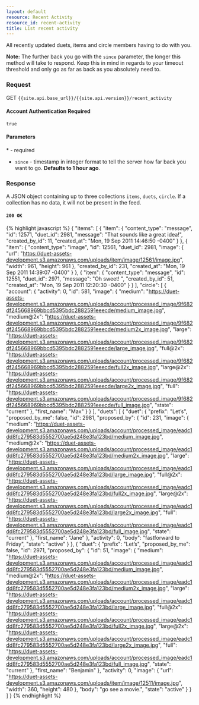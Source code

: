 ```yaml
---
layout: default
resource: Recent Activity
resource_id: recent-activity
title: List recent activity
---
```

All recently updated duets, items and circle members having to do with you.

**Note:** The further back you go with the `since` parameter, the longer this method will take to respond. Keep this in mind in regards to your timeout threshold and only go as far as back as you absolutely need to.

### Request

<span class="method">GET</span> `{{site.api.base_url}}/{{site.api.version}}/recent_activity`

#### Account Authentication Required

`true`

#### Parameters

<span class="required">*</span> - required

* `since` - timestamp in integer format to tell the server how far back you want to go. **Defaults to 1 hour ago**.

### Response

A JSON object containing up to three collections `items`, `duets`, `circle`. If a collection has no data, it will not be present in the feed.

#### `200 OK`

{% highlight javascript %}
{
    "items": [
        {
            "item": {
                "content_type": "message",
                "id": 12571,
                "duet_id": 2981,
                "message": "That sounds like a great idea!",
                "created_by_id": 11,
                "created_at": "Mon, 19 Sep 2011 14:46:50 -0400"
            }
        },
        {
            "item": {
                "content_type": "image",
                "id": 12561,
                "duet_id": 2981,
                "image": {
                    "url": "https://duet-assets-development.s3.amazonaws.com/uploads/item/image/12561/image.jpg",
                    "width": 961,
                    "height": 961
                },
                "created_by_id": 231,
                "created_at": "Mon, 19 Sep 2011 14:39:07 -0400"
            }
        },
        {
            "item": {
                "content_type": "message",
                "id": 12551,
                "duet_id": 2971,
                "message": "Oh sweet! ",
                "created_by_id": 51,
                "created_at": "Mon, 19 Sep 2011 12:20:30 -0400"
            }
        }
    ],
    "circle": [
        {
            "account": {
                "activity": 0,
                "id": 581,
                "image": {
                    "medium": "https://duet-assets-development.s3.amazonaws.com/uploads/account/processed_image/9f682df245668969bbcd5395bdc2882591eeecde/medium_image.jpg",
                    "medium@2x": "https://duet-assets-development.s3.amazonaws.com/uploads/account/processed_image/9f682df245668969bbcd5395bdc2882591eeecde/medium2x_image.jpg",
                    "large": "https://duet-assets-development.s3.amazonaws.com/uploads/account/processed_image/9f682df245668969bbcd5395bdc2882591eeecde/large_image.jpg",
                    "full@2x": "https://duet-assets-development.s3.amazonaws.com/uploads/account/processed_image/9f682df245668969bbcd5395bdc2882591eeecde/full2x_image.jpg",
                    "large@2x": "https://duet-assets-development.s3.amazonaws.com/uploads/account/processed_image/9f682df245668969bbcd5395bdc2882591eeecde/large2x_image.jpg",
                    "full": "https://duet-assets-development.s3.amazonaws.com/uploads/account/processed_image/9f682df245668969bbcd5395bdc2882591eeecde/full_image.jpg",
                    "state": "current"
                },
                "first_name": "Max"
            }
        }
    ],
    "duets": [
        {
            "duet": {
                "prefix": "Let’s",
                "proposed_by_me": false,
                "id": 2981,
                "proposed_by": {
                    "id": 231,
                    "image": {
                        "medium": "https://duet-assets-development.s3.amazonaws.com/uploads/account/processed_image/eadc1dd8fc279583d5552700ae5d248e3fa123bd/medium_image.jpg",
                        "medium@2x": "https://duet-assets-development.s3.amazonaws.com/uploads/account/processed_image/eadc1dd8fc279583d5552700ae5d248e3fa123bd/medium2x_image.jpg",
                        "large": "https://duet-assets-development.s3.amazonaws.com/uploads/account/processed_image/eadc1dd8fc279583d5552700ae5d248e3fa123bd/large_image.jpg",
                        "full@2x": "https://duet-assets-development.s3.amazonaws.com/uploads/account/processed_image/eadc1dd8fc279583d5552700ae5d248e3fa123bd/full2x_image.jpg",
                        "large@2x": "https://duet-assets-development.s3.amazonaws.com/uploads/account/processed_image/eadc1dd8fc279583d5552700ae5d248e3fa123bd/large2x_image.jpg",
                        "full": "https://duet-assets-development.s3.amazonaws.com/uploads/account/processed_image/eadc1dd8fc279583d5552700ae5d248e3fa123bd/full_image.jpg",
                        "state": "current"
                    },
                    "first_name": "Jane"
                },
                "activity": 0,
                "body": "fastforward to Friday",
                "state": "active"
            }
        },
        {
            "duet": {
                "prefix": "Let’s",
                "proposed_by_me": false,
                "id": 2971,
                "proposed_by": {
                    "id": 51,
                    "image": {
                        "medium": "https://duet-assets-development.s3.amazonaws.com/uploads/account/processed_image/eadc1dd8fc279583d5552700ae5d248e3fa123bd/medium_image.jpg",
                        "medium@2x": "https://duet-assets-development.s3.amazonaws.com/uploads/account/processed_image/eadc1dd8fc279583d5552700ae5d248e3fa123bd/medium2x_image.jpg",
                        "large": "https://duet-assets-development.s3.amazonaws.com/uploads/account/processed_image/eadc1dd8fc279583d5552700ae5d248e3fa123bd/large_image.jpg",
                        "full@2x": "https://duet-assets-development.s3.amazonaws.com/uploads/account/processed_image/eadc1dd8fc279583d5552700ae5d248e3fa123bd/full2x_image.jpg",
                        "large@2x": "https://duet-assets-development.s3.amazonaws.com/uploads/account/processed_image/eadc1dd8fc279583d5552700ae5d248e3fa123bd/large2x_image.jpg",
                        "full": "https://duet-assets-development.s3.amazonaws.com/uploads/account/processed_image/eadc1dd8fc279583d5552700ae5d248e3fa123bd/full_image.jpg",
                        "state": "current"
                    },
                    "first_name": "Benjamin"
                },
                "activity": 0,
                "image": {
                    "url": "https://duet-assets-development.s3.amazonaws.com/uploads/item/image/12511/image.jpg",
                    "width": 360,
                    "height": 480
                },
                "body": "go see a movie.",
                "state": "active"
            }
        }
    ]
}
{% endhighlight %}
